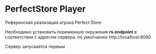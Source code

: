 # PerfectStore Player
Референсная реализация игрока Perfect Store

Необходимо установить переменную окружения **rs.endpoint** в соответствии с адресом сервера. по умолчанию http://localhost:8080

Сервер запускается первым   

